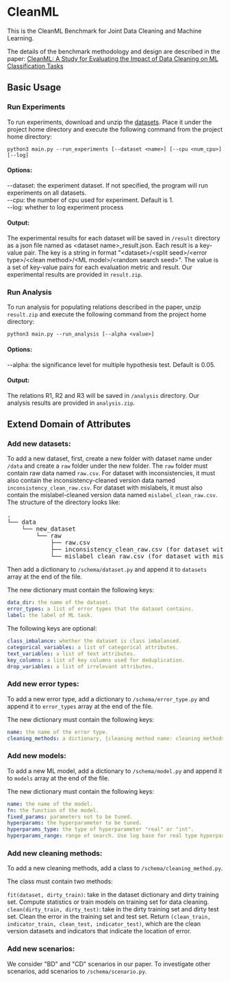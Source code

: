 # CleanML

This is the CleanML Benchmark for Joint Data Cleaning and Machine Learning. 

The details of the benchmark methodology and design are described in the paper:
[CleanML: A Study for Evaluating the Impact of Data Cleaning on ML Classification Tasks](https://arxiv.org/pdf/1904.09483.pdf)


## Basic Usage
### Run Experiments
To run experiments, download and unzip the [datasets](https://www.dropbox.com/s/nerfrhbrseev928/CleanML-datasets-2020.zip?dl=0). Place it under the project home directory and execute the following command from the project home directory:

```
python3 main.py --run_experiments [--dataset <name>] [--cpu <num_cpu>] [--log]
```

#### Options:
--dataset: the experiment dataset. If not specified, the program will run experiments on all datasets.<br>
--cpu: the number of cpu used for experiment. Default is 1.<br>
--log: whether to log experiment process

#### Output:
The experimental results for each dataset will be saved in `/result` directory as a json file named as \<dataset name\>\_result.json. Each result is a key-value pair. The key is a string in format "\<dataset\>/\<split seed\>/\<error type\>/\<clean method\>/\<ML model\>/\<random search seed\>". The value is a set of key-value pairs for each evaluation metric and result. Our experimental results are provided in `result.zip`.

### Run Analysis
To run analysis for populating relations described in the paper, unzip `result.zip` and execute the following command from the project home directory:

```
python3 main.py --run_analysis [--alpha <value>]
```

#### Options:
--alpha: the significance level for multiple hypothesis test. Default is 0.05.

#### Output:
The relations R1, R2 and R3 will be saved in `/analysis` directory. Our analysis results are provided in `analysis.zip`.

## Extend Domain of Attributes
### Add new datasets:
To add a new dataset, first, create a new folder with dataset name under `/data` and create a `raw` folder under the new folder.  The `raw` folder must contain raw data named `raw.csv`. For dataset with inconsistencies, it must also contain the inconsistency-cleaned version data named `inconsistency_clean_raw.csv`. For dataset with mislabels, it must also contain the mislabel-cleaned version data named `mislabel_clean_raw.csv`. The structure of the directory looks like:
<pre>
.
└── data
    └── new_dataset
        └── raw
            ├── raw.csv
            ├── inconsistency_clean_raw.csv (for dataset with inconsistencies)
            └── mislabel_clean_raw.csv (for dataset with mislabels)
</pre>

Then add a dictionary to `/schema/dataset.py` and append it to `datasets` array at the end of the file.<br> 

The new dictionary must contain the following keys:<br>
```yaml
data_dir: the name of the dataset.
error_types: a list of error types that the dataset contains.
label: the label of ML task.
```

The following keys are optional:<br>
```yaml
class_imbalance: whether the dataset is class imbalanced.
categorical_variables: a list of categorical attributes.
text_variables: a list of text attributes.
key_columns: a list of key columns used for deduplication.
drop_variables: a list of irrelevant attributes.
```
### Add new error types:
To add a new error type, add a dictionary to `/schema/error_type.py` and append it to `error_types` array at the end of the file. <br>

The new dictionary must contain the following keys:<br>
```yaml
name: the name of the error type.
cleaning_methods: a dictionary, {cleaning method name: cleaning methods object}.
```
### Add new models:
To add a new ML model, add a dictionary to `/schema/model.py` and append it to `models` array at the end of the file. <br>

The new dictionary must contain the following keys:<br>
```yaml
name: the name of the model.
fn: the function of the model.
fixed_params: parameters not to be tuned.
hyperparams: the hyperparameter to be tuned.
hyperparams_type: the type of hyperparameter "real" or "int".
hyperparams_range: range of search. Use log base for real type hyperparameters.
```
### Add new cleaning methods:
To add a new cleaning methods, add a class to `/schema/cleaning_method.py`. <br>

The class must contain two methods:<br>

`fit(dataset, dirty_train)`: take in the dataset dictionary and dirty training set. Compute statistics or train models on training set for data cleaning.<br>
`clean(dirty_train, dirty_test)`: take in the dirty training set and dirty test set. Clean the error in the training set and test set. Return `(clean_train, indicator_train, clean_test, indicator_test)`, which are the clean version datasets and indicators that indicate the location of error. 

### Add new scenarios:
We consider "BD" and "CD" scenarios in our paper. To investigate other scenarios, add scenarios to `/schema/scenario.py`.
